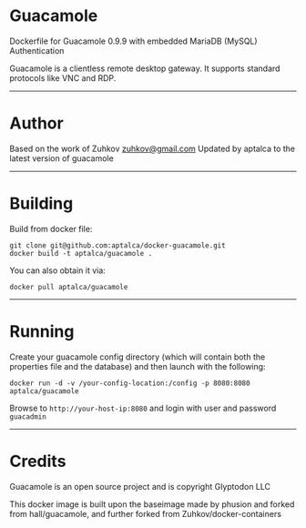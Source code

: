 Guacamole
====

Dockerfile for Guacamole 0.9.9 with embedded MariaDB (MySQL) Authentication

Guacamole is a clientless remote desktop gateway. It supports standard protocols like VNC and RDP.

---
Author
===

Based on the work of Zuhkov <zuhkov@gmail.com>
Updated by aptalca to the latest version of guacamole

---
Building
===

Build from docker file:

```
git clone git@github.com:aptalca/docker-guacamole.git
docker build -t aptalca/guacamole .
```

You can also obtain it via:  

```
docker pull aptalca/guacamole
```

---
Running
===

Create your guacamole config directory (which will contain both the properties file and the database) and then launch with the following:

```
docker run -d -v /your-config-location:/config -p 8080:8080 aptalca/guacamole
```

Browse to ```http://your-host-ip:8080``` and login with user and password `guacadmin`

---
Credits
===

Guacamole is an open source project and is copyright Glyptodon LLC

This docker image is built upon the baseimage made by phusion and forked from hall/guacamole, and further forked from Zuhkov/docker-containers
